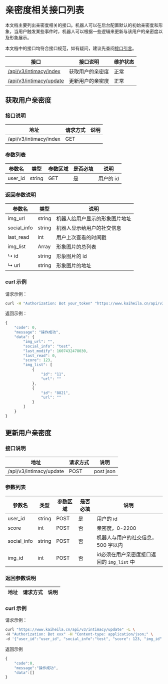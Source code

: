 # 亲密度相关接口列表
本文档主要列出亲密度相关的接口。机器人可以在后台配置默认的初始亲密度和形象，当用户触发某些事件时，机器人可以根据一些逻辑来更新与该用户的亲密度以及形象展示。

本文档中的接口均符合接口规范，如有疑问，建议先查阅[接口引言](https://developer.kaiheila.cn/doc/reference)。


|接口|接口说明|维护状态|
|--|--|--|
|[/api/v3/intimacy/index](#获取用户亲密度)|获取用户的亲密度|正常|
|[/api/v3/intimacy/update](#更新用户亲密度)|更新用户的亲密度|正常|

## 获取用户亲密度

### 接口说明

|地址|请求方式|说明|
|--|--|--|
|/api/v3/intimacy/index|GET| |

### 参数列表
|参数名|类型|参数区域|是否必填|说明|
|--|--|--|--|--|
|user_id|string|GET|是|用户的 id|

### 返回参数说明
|参数名|类型|说明|
|--|--|--|
|img_url|string|机器人给用户显示的形象图片地址|
|social_info|string|机器人显示给用户的社交信息|
|last_read|int|用户上次查看的时间戳|
|img_list|Array|形象图片的总列表|
|↳ id|string|形象图片的 id|
|↳ url|string|形象图片的地址|


### curl 示例
请求示例：
```bash
curl -H "Authorization: Bot your_token" "https://www.kaiheila.cn/api/v3/intimacy/index?user_id=xxx"
```
返回示例：

```javascript
{
    "code": 0,
    "message": "操作成功",
    "data": {
        "img_url": "",
        "social_info": "test",
        "last_modify": 1607432478030,
        "last_read": 0,
        "score": 123,
        "img_list": [
            {
                "id": "11",
                "url": ""
            },
            {
                "id": "8821",
                "url": ""
            }
        ]
    }
}
```


## 更新用户亲密度

### 接口说明

|地址|请求方式|说明|
|--|--|--|
|/api/v3/intimacy/update|POST|post json|

### 参数列表
|参数名|类型|参数区域|是否必填|说明|
|--|--|--|--|--|
|user_id|string|POST|是|用户的 id|
|score| int| POST|否|亲密度，0-2200|
|social_info|string| POST| 否|机器人与用户的社交信息，500 字以内|
|img_id|int|POST|否|id必须在用户亲密度接口返回的 `img_list` 中|

### 返回参数说明
|地址|请求方式|说明|
|--|--|--|

### curl 示例
请求示例：
```bash
curl "https://www.kaiheila.cn/api/v3/intimacy/update" -L \
-H "Authorization: Bot xxx" -H "Content-type: application/json;" \
-d '{"user_id":"user_id", "social_info":"test", "score": 123, "img_id" : "img_id in img_list"}'
```
返回示例
```javascript
{
    "code":0,
    "message":"操作成功",
    "data":[]
}
```
